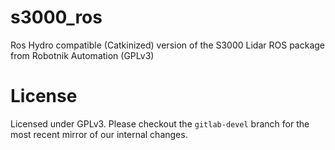 s3000_ros
=========

Ros Hydro compatible (Catkinized) version of the S3000 Lidar ROS package from Robotnik Automation (GPLv3)

License
=======

Licensed under GPLv3. Please checkout the `gitlab-devel` branch for the most recent mirror of our internal changes.
